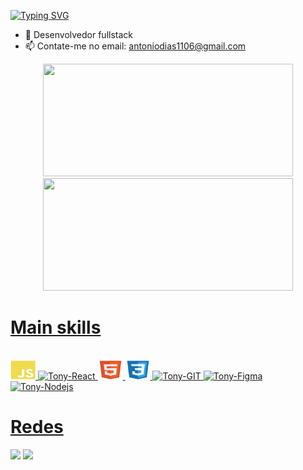 [![Typing SVG](https://readme-typing-svg.demolab.com?font=Fira+Code&size=24&pause=1000&color=C576C2&random=false&width=435&lines=Ol%C3%A1%2C+eu+sou+o+Ant%C3%B4nio+Eduardo)](https://git.io/typing-svg)

- 🌱 Desenvolvedor fullstack
- 📫 Contate-me no email: antoniodias1106@gmail.com


<div align="center">
  <a href="https://github.com/Tonybrh">
  <img  width = " 400em" height="180em" src="https://github-readme-stats.vercel.app/api?username=Tonybrh&show_icons=true&theme=cobalt&include_all_commits=true&count_private=true"/>
  <img width = " 400em"height="180em" src="https://github-readme-stats.vercel.app/api/top-langs/?username=Tonybrh&layout=compact&langs_count=7&theme=cobalt"/>
</div>
  <h1>Main skills </h1>

<div style="display: inline_block"><br>
  <img alt="Tony-Js" height="30" width="40" src="https://raw.githubusercontent.com/devicons/devicon/master/icons/javascript/javascript-plain.svg">
  <img alt="Tony-React" height="30" width="40" src= "https://cdn.jsdelivr.net/gh/devicons/devicon/icons/react/react-original.svg"/>
  <img alt="Tony-HTML" height="30" width="40" src="https://raw.githubusercontent.com/devicons/devicon/master/icons/html5/html5-original.svg">
  <img alt="Tony-CSS" height="30" width="40" src="https://raw.githubusercontent.com/devicons/devicon/master/icons/css3/css3-original.svg">
  <img alt="Tony-GIT" height="30" width="40" src="https://cdn.jsdelivr.net/gh/devicons/devicon/icons/git/git-original.svg" />
  <img alt="Tony-Figma" height="30" width="40" src="https://cdn.jsdelivr.net/gh/devicons/devicon/icons/figma/figma-original.svg" />
  <img  alt="Tony-Nodejs" height="30" width="40" src="https://cdn.jsdelivr.net/gh/devicons/devicon/icons/nodejs/nodejs-original.svg" />
          

 
</div >
<h1>Redes</h1>
<a href="https://www.instagram.com/noneeeduardo/?hl=pt-br" target="_blank"><img src="https://img.shields.io/badge/-Instagram-%23E4405F?style=for-the-badge&logo=instagram&logoColor=white" target="_blank"></a>
   <a href="https://www.linkedin.com/in/antonio-dias-95177320a/" target="_blank"><img src="https://img.shields.io/badge/LinkedIn-0077B5?style=for-the-badge&logo=linkedin&logoColor=white" target="_blank"></a>
</div>

